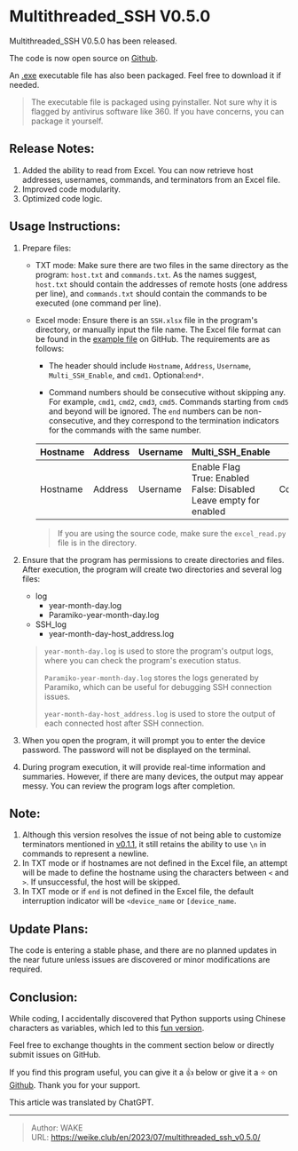 # Multithreaded_SSH V0.5.0


Multithreaded_SSH V0.5.0 has been released.

<!--more-->

The code is now open source on [Github](https://github.com/WEI-KE/Multithreaded-SSH).

An [.exe](https://github.com/WEI-KE/Multithreaded-SSH/releases) executable file has also been packaged. Feel free to
download it if needed.

> The executable file is packaged using pyinstaller. Not sure why it is flagged by antivirus software like 360. If you
> have concerns, you can package it yourself.

## Release Notes:

1. Added the ability to read from Excel. You can now retrieve host addresses, usernames, commands, and terminators from
   an Excel file.
2. Improved code modularity.
3. Optimized code logic.

## Usage Instructions:

1. Prepare files:
    - TXT mode: Make sure there are two files in the same directory as the program: `host.txt` and `commands.txt`. As
      the names suggest, `host.txt` should contain the addresses of remote hosts (one address per line),
      and `commands.txt` should contain the commands to be executed (one command per line).
    - Excel mode: Ensure there is an `SSH.xlsx` file in the program's directory, or manually input the file name. The
      Excel file format can be found in
      the [example file](https://github.com/WEI-KE/Multithreaded-SSH/blob/main/SSH.xlsx) on GitHub. The requirements are
      as follows:

        - The header should include `Hostname`, `Address`, `Username`, `Multi_SSH_Enable`, and `cmd1`. Optional:`end*`.

        - Command numbers should be consecutive without skipping any. For example, `cmd1`, `cmd2`, `cmd3`, `cmd5`.
          Commands starting from `cmd5` and beyond will be ignored. The `end` numbers can be non-consecutive, and they
          correspond to the termination indicators for the commands with the same number.

      | Hostname | Address | Username | Multi_SSH_Enable                        | cmd1 | end1    |
      |----------|---------|----------|-----------------------------------------|------|---------|
      | Hostname | Address | Username | Enable Flag<br/>True: Enabled<br/>False: Disabled<br/>Leave empty for enabled | Command | Command Terminator |

      > If you are using the source code, make sure the `excel_read.py` file is in the directory.

2. Ensure that the program has permissions to create directories and files. After execution, the program will create two
   directories and several log files:
    - log
        - year-month-day.log
        - Paramiko-year-month-day.log
    - SSH_log
        - year-month-day-host_address.log

   > `year-month-day.log` is used to store the program's output logs, where you can check the program's execution
   status.
   >
   > `Paramiko-year-month-day.log` stores the logs generated by Paramiko, which can be useful for debugging SSH
   connection issues.
   >
   > `year-month-day-host_address.log` is used to store the output of each connected host after SSH connection.

3. When you open the program, it will prompt you to enter the device password. The password will not be displayed on the
   terminal.

4. During program execution, it will provide real-time information and summaries. However, if there are many devices,
   the output may appear messy. You can review the program logs after completion.

## Note:

1. Although this version resolves the issue of not being able to customize terminators mentioned
   in [v0.1.1](https://weike.club/en/2023/06/multithreaded-ssh-v0.1.1/), it still retains the ability to use `\n` in
   commands to represent a newline.
2. In TXT mode or if hostnames are not defined in the Excel file, an attempt will be made to define the hostname using
   the characters between `<` and `>`. If unsuccessful, the host will be skipped.
3. In TXT mode or if `end` is not defined in the Excel file, the default interruption indicator will be `<device_name`
   or `[device_name`.

## Update Plans:

The code is entering a stable phase, and there are no planned updates in the near future unless issues are discovered or
minor modifications are required.

## Conclusion:

While coding, I accidentally discovered that Python supports using Chinese characters as variables, which led to
this [fun version](https://github.com/WEI-KE/Multithreaded-SSH/tree/main/%E4%B8%AD%E6%96%87%E7%89%88).

Feel free to exchange thoughts in the comment section below or directly submit issues on GitHub.

If you find this program useful, you can give it a 👍 below or give it a ⭐
on [Github](https://github.com/WEI-KE/Multithreaded-SSH). Thank you for your support.

This article was translated by ChatGPT.

---

> Author: WAKE  
> URL: https://weike.club/en/2023/07/multithreaded_ssh_v0.5.0/  

